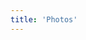 ```yaml
---
title: 'Photos'
---
```

<center>
<br>
<p>
<script src="//rss.bloople.net/?url=http%3A%2F%2Fijustyn.com%2Fphotos%2Frss&showtitle=false&showempty=true&type=js"></script></p>
</center>